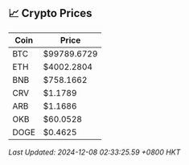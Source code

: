 ## 📈 Crypto Prices

| Coin | Price |
| ---- | ----- |
| BTC | $99789.6729 |
| ETH | $4002.2804 |
| BNB | $758.1662 |
| CRV | $1.1789 |
| ARB | $1.1686 |
| OKB | $60.0528 |
| DOGE | $0.4625 |

_Last Updated: 2024-12-08 02:33:25.59 +0800 HKT_